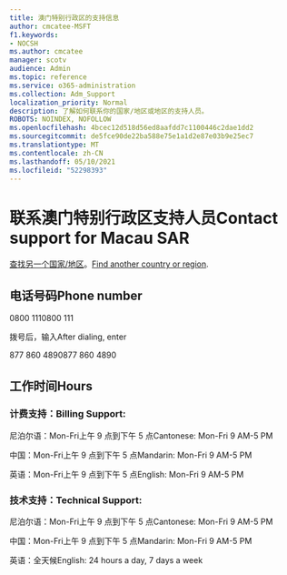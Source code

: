 ```yaml
---
title: 澳门特别行政区的支持信息
author: cmcatee-MSFT
f1.keywords:
- NOCSH
ms.author: cmcatee
manager: scotv
audience: Admin
ms.topic: reference
ms.service: o365-administration
ms.collection: Adm_Support
localization_priority: Normal
description: 了解如何联系你的国家/地区或地区的支持人员。
ROBOTS: NOINDEX, NOFOLLOW
ms.openlocfilehash: 4bcec12d518d56ed8aafdd7c1100446c2dae1dd2
ms.sourcegitcommit: de5fce90de22ba588e75e1a1d2e87e03b9e25ec7
ms.translationtype: MT
ms.contentlocale: zh-CN
ms.lasthandoff: 05/10/2021
ms.locfileid: "52298393"
---
```

# <a name="contact-support-for-macau-sar"></a><span data-ttu-id="957eb-103">联系澳门特别行政区支持人员</span><span class="sxs-lookup"><span data-stu-id="957eb-103">Contact support for Macau SAR</span></span>

<span data-ttu-id="957eb-104">[查找另一个国家/地区](../../business-video/get-help-support.md)。</span><span class="sxs-lookup"><span data-stu-id="957eb-104">[Find another country or region](../../business-video/get-help-support.md).</span></span>

## <a name="phone-number"></a><span data-ttu-id="957eb-105">电话号码</span><span class="sxs-lookup"><span data-stu-id="957eb-105">Phone number</span></span>
<span data-ttu-id="957eb-106">0800 111</span><span class="sxs-lookup"><span data-stu-id="957eb-106">0800 111</span></span>

<span data-ttu-id="957eb-107">拨号后，输入</span><span class="sxs-lookup"><span data-stu-id="957eb-107">After dialing, enter</span></span>

<span data-ttu-id="957eb-108">877 860 4890</span><span class="sxs-lookup"><span data-stu-id="957eb-108">877 860 4890</span></span>

## <a name="hours"></a><span data-ttu-id="957eb-109">工作时间</span><span class="sxs-lookup"><span data-stu-id="957eb-109">Hours</span></span>
### <a name="billing-support"></a><span data-ttu-id="957eb-110">计费支持：</span><span class="sxs-lookup"><span data-stu-id="957eb-110">Billing Support:</span></span>

<span data-ttu-id="957eb-111">尼泊尔语：Mon-Fri上午 9 点到下午 5 点</span><span class="sxs-lookup"><span data-stu-id="957eb-111">Cantonese: Mon-Fri 9 AM-5 PM</span></span>

<span data-ttu-id="957eb-112">中国：Mon-Fri上午 9 点到下午 5 点</span><span class="sxs-lookup"><span data-stu-id="957eb-112">Mandarin: Mon-Fri 9 AM-5 PM</span></span>

<span data-ttu-id="957eb-113">英语：Mon-Fri上午 9 点到下午 5 点</span><span class="sxs-lookup"><span data-stu-id="957eb-113">English: Mon-Fri 9 AM-5 PM</span></span>

### <a name="technical-support"></a><span data-ttu-id="957eb-114">技术支持：</span><span class="sxs-lookup"><span data-stu-id="957eb-114">Technical Support:</span></span>

<span data-ttu-id="957eb-115">尼泊尔语：Mon-Fri上午 9 点到下午 5 点</span><span class="sxs-lookup"><span data-stu-id="957eb-115">Cantonese: Mon-Fri 9 AM-5 PM</span></span>

<span data-ttu-id="957eb-116">中国：Mon-Fri上午 9 点到下午 5 点</span><span class="sxs-lookup"><span data-stu-id="957eb-116">Mandarin: Mon-Fri 9 AM-5 PM</span></span>

<span data-ttu-id="957eb-117">英语：全天候</span><span class="sxs-lookup"><span data-stu-id="957eb-117">English: 24 hours a day, 7 days a week</span></span>

